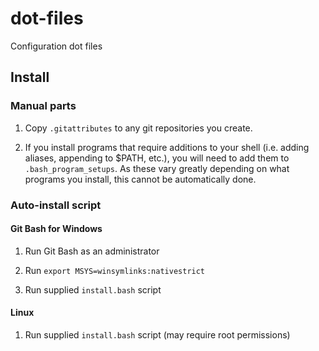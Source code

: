 # dot-files

Configuration dot files

## Install

### Manual parts

1. Copy `.gitattributes` to any git repositories you create.

2. If you install programs that require additions to your shell (i.e. adding aliases, appending to $PATH, etc.), you will need to add them to `.bash_program_setups`. As these vary greatly depending on what programs you install, this cannot be automatically done.

### Auto-install script

#### Git Bash for Windows

1. Run Git Bash as an administrator

2. Run `export MSYS=winsymlinks:nativestrict`

3. Run supplied `install.bash` script

#### Linux

1. Run supplied `install.bash` script (may require root permissions)
